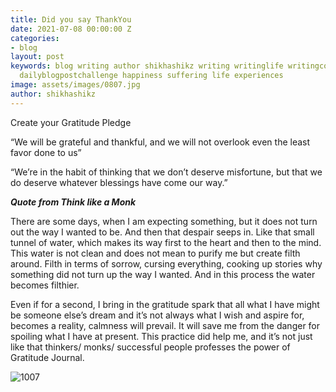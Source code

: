 ```yaml
---
title: Did you say ThankYou
date: 2021-07-08 00:00:00 Z
categories:
- blog
layout: post
keywords: blog writing author shikhashikz writing writinglife writingcommunity dailyblogpost
  dailyblogpostchallenge happiness suffering life experiences
image: assets/images/0807.jpg
author: shikhashikz
---
```


Create your Gratitude Pledge

“We will be grateful and thankful, and we will not overlook even the least favor done to us”

“We’re in the habit of thinking that we don’t deserve misfortune, but that we do deserve whatever blessings have come our way.”

***Quote from Think like a Monk***

There are some days, when I am expecting something, but it does not turn out the way I wanted to be. And then that despair seeps in. Like that small tunnel of water, which makes its way first to the heart and then to the mind. This water is not clean and does not mean to purify me but create filth around. Filth in terms of sorrow, cursing everything, cooking up stories why something did not turn up the way I wanted. And in this process the water becomes filthier.

Even if for a second, I bring in the gratitude spark that all what I have might be someone else’s dream and it’s not always what I wish and aspire for, becomes a reality, calmness will prevail. It will save me from the danger for spoiling what I have at present. This practice did help me, and it’s not just like that thinkers/ monks/ successful people professes the power of Gratitude Journal.

![1007](https://user-images.githubusercontent.com/21696121/125158465-f790ce00-e18e-11eb-8726-cf566cae5af6.png)


